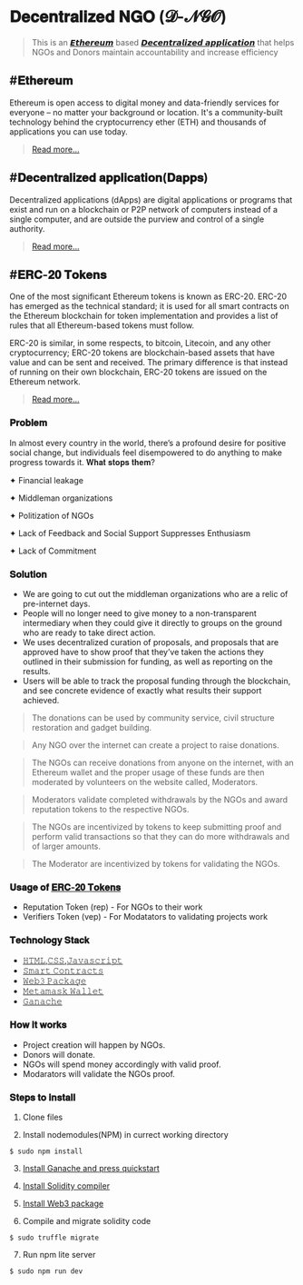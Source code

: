 # 𝐃𝐞𝐜𝐞𝐧𝐭𝐫𝐚𝐥𝐢𝐳𝐞𝐝 𝐍𝐆𝐎 (𝓓-𝓝𝓖𝓞) 
> This is an [𝙀𝙩𝙝𝙚𝙧𝙚𝙪𝙢](https://ethereum.org/en/) based [𝘿𝙚𝙘𝙚𝙣𝙩𝙧𝙖𝙡𝙞𝙯𝙚𝙙 𝙖𝙥𝙥𝙡𝙞𝙘𝙖𝙩𝙞𝙤𝙣](https://blockchainhub.net/decentralized-applications-dapps/) that helps NGOs and Donors maintain accountability and increase efficiency

## #𝐄𝐭𝐡𝐞𝐫𝐞𝐮𝐦 
Ethereum is open access to digital money and data-friendly services for everyone – no matter your background or location. It's a community-built technology behind the cryptocurrency ether (ETH) and thousands of applications you can use today.

> [Read more...](https://ethereum.org/en/)

## #𝐃𝐞𝐜𝐞𝐧𝐭𝐫𝐚𝐥𝐢𝐳𝐞𝐝 𝐚𝐩𝐩𝐥𝐢𝐜𝐚𝐭𝐢𝐨𝐧(𝐃𝐚𝐩𝐩𝐬)
Decentralized applications (dApps) are digital applications or programs that exist and run on a blockchain or P2P network of computers instead of a single computer, and are outside the purview and control of a single authority.

> [Read more...](https://www.investopedia.com/terms/d/decentralized-applications-dapps.asp)


## #𝐄𝐑𝐂-𝟐𝟎 𝐓𝐨𝐤𝐞𝐧𝐬
One of the most significant Ethereum tokens is known as ERC-20. ERC-20 has emerged as the technical standard; it is used for all smart contracts on the Ethereum blockchain for token implementation and provides a list of rules that all Ethereum-based tokens must follow.

ERC-20 is similar, in some respects, to bitcoin, Litecoin, and any other cryptocurrency; ERC-20 tokens are blockchain-based assets that have value and can be sent and received. The primary difference is that instead of running on their own blockchain, ERC-20 tokens are issued on the Ethereum network. 

> [Read more...](https://www.investopedia.com/news/what-erc20-and-what-does-it-mean-ethereum/)


### 𝐏𝐫𝐨𝐛𝐥𝐞𝐦
In almost every country in the world, there’s a profound desire for positive social change, but individuals feel disempowered to do anything to make progress towards it. 𝐖𝐡𝐚𝐭 𝐬𝐭𝐨𝐩𝐬 𝐭𝐡𝐞𝐦?

  ✦ Financial leakage

  ✦ Middleman organizations

  ✦ Politization of NGOs

  ✦ Lack of Feedback and Social Support Suppresses Enthusiasm

  ✦ Lack of Commitment

### 𝐒𝐨𝐥𝐮𝐭𝐢𝐨𝐧
* We are going to cut out the middleman organizations who are a relic of pre-internet days.
* People will no longer need to give money to a non-transparent intermediary when they could give it directly to groups on the ground who are ready to take direct action.
* We uses decentralized curation of proposals, and proposals that are approved have to show proof that they’ve taken the actions they outlined in their submission for funding, as well as reporting on the results. 
* Users will be able to track the proposal funding through the blockchain, and see concrete evidence of exactly what results their support achieved.



 >  The donations can be used by community service, civil structure restoration and gadget building. 
 
 >  Any NGO over the internet can create a project to raise donations.
 
 >  The NGOs can receive donations from anyone on the internet, with an Ethereum wallet and the proper usage of
    these funds are then moderated by volunteers on the website called, Moderators.
   
 >  Moderators validate completed withdrawals by the NGOs and award reputation tokens to the respective NGOs.
 
 >  The NGOs are incentivized by tokens to keep submitting proof and perform valid transactions so that 
    they can do more withdrawals and of larger amounts.
   
 >  The Moderator are incentivized by tokens for validating the NGOs.



### 𝐔𝐬𝐚𝐠𝐞 𝐨𝐟 [𝐄𝐑𝐂-𝟐𝟎 𝐓𝐨𝐤𝐞𝐧𝐬](https://cointelegraph.com/explained/erc-20-tokens-explained)
   - Reputation Token (rep) - For NGOs to their work
   - Verifiers Token (vep)  - For Modatators to validating projects work
   
### 𝐓𝐞𝐜𝐡𝐧𝐨𝐥𝐨𝐠𝐲 𝐒𝐭𝐚𝐜𝐤
   - [𝙷𝚃𝙼𝙻,𝙲𝚂𝚂,𝙹𝚊𝚟𝚊𝚜𝚌𝚛𝚒𝚙𝚝](https://www.w3.org/standards/webdesign/htmlcss.html)
   - [𝚂𝚖𝚊𝚛𝚝 𝙲𝚘𝚗𝚝𝚛𝚊𝚌𝚝𝚜](https://www.ibm.com/blogs/blockchain/2018/07/what-are-smart-contracts-on-blockchain/)
   - [𝚆𝚎𝚋𝟹 𝙿𝚊𝚌𝚔𝚊𝚐𝚎](https://github.com/ethereum/web3.js/)
   - [𝙼𝚎𝚝𝚊𝚖𝚊𝚜𝚔 𝚆𝚊𝚕𝚕𝚎𝚝](https://medium.com/@seanschoi/what-is-metamask-really-what-is-it-7bc1bf48c75)
   - [𝙶𝚊𝚗𝚊𝚌𝚑𝚎](https://www.trufflesuite.com/docs/ganache/quickstart)




### 𝐇𝐨𝐰 𝐢𝐭 𝐰𝐨𝐫𝐤𝐬
 - Project creation will happen by NGOs.
 - Donors will donate.  
 - NGOs will spend money accordingly with valid proof.
 - Modarators will validate the NGOs proof.
 
 ### 𝐒𝐭𝐞𝐩𝐬 𝐭𝐨 𝐢𝐧𝐬𝐭𝐚𝐥𝐥 
 1. Clone files
 
 2. Install nodemodules(NPM) in currect working directory
 
 ```shell
 $ sudo npm install
 ```
 
 3. [Install Ganache and press quickstart](https://youtu.be/3PBR4r9aKSg)
 
 4. [Install Solidity compiler](https://solidity.readthedocs.io/en/v0.5.3/installing-solidity.html)
 
 5. [Install Web3 package](https://www.npmjs.com/package/web3)
 
 6. Compile and migrate solidity code
 
 ```shell
 $ sudo truffle migrate
 ```
 7. Run npm lite server
 
 ```shell
 $ sudo npm run dev
 ```




